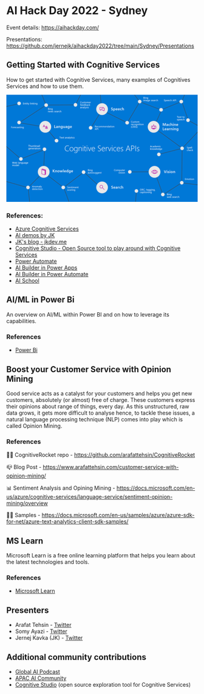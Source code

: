 # AI Hack Day 2022 - Sydney

Event details: https://aihackday.com/

Presentations: https://github.com/jernejk/aihackday2022/tree/main/Sydney/Presentations

## Getting Started with Cognitive Services

How to get started with Cognitive Services, many examples of Cognitives Services and how to use them.

![Cognitive Service Graph](img/cognitive-services-graph.png)

### References:

- [Azure Cognitive Services](https://azure.microsoft.com/en-au/services/cognitive-services/)
- [AI demos by JK](https://github.com/jernejk?tab=repositories)
- [JK's blog - jkdev.me](https://jkdev.me/tag/ai/)
- [Cognitive Studio - Open Source tool to play around with Cognitive Services](https://cognitivestudio.dev/)
- [Power Automate](https://australia.flow.microsoft.com/en-us/)
- [AI Builder in Power Apps](https://docs.microsoft.com/en-us/powerapps/use-ai-builder)
- [AI Builder in Power Automate](https://docs.microsoft.com/en-us/ai-builder/use-in-flow-overview)
- [AI School](https://www.microsoft.com/en-us/ai/ai-school)

## AI/ML in Power Bi

An overview on AI/ML within Power BI and on how to leverage its capabilities.


### References

- [Power Bi](https://powerbi.microsoft.com/)

## Boost your Customer Service with Opinion Mining 

Good service acts as a catalyst for your customers and helps you get new customers, absolutely (or almost) free of charge. These customers express their opinions about range of things, every day. As this unstructured, raw data grows, it gets more difficult to analyse hence, to tackle these issues, a natural language processing technique (NLP) comes into play which is called Opinion Mining.

### References

🧑‍💻  CognitiveRocket repo - https://github.com/arafattehsin/CognitiveRocket

📪  Blog Post - https://www.arafattehsin.com/customer-service-with-opinion-mining/

📊  Sentiment Analysis and Opining Mining - https://docs.microsoft.com/en-us/azure/cognitive-services/language-service/sentiment-opinion-mining/overview

🧑‍💻 Samples - https://docs.microsoft.com/en-us/samples/azure/azure-sdk-for-net/azure-text-analytics-client-sdk-samples/ 

## MS Learn

Microsoft Learn is a free online learning platform that helps you learn about the latest technologies and tools.

### References

- [Microsoft Learn](https://www.microsoft.com/en-us/learning/)

## Presenters

- Arafat Tehsin - [Twitter](https://twitter.com/arafattehsin)
- Somy Ayazi - [Twitter](https://twitter.com/SomyAyazi)
- Jernej Kavka (JK) - [Twitter](https://twitter.com/jernej_kavka)

## Additional community contributions

- [Global AI Podcast](https://globalai.live/ai-the-podcast/)
- [APAC AI Community](https://www.meetup.com/apac-ai-community/)
- [Cognitive Studio](https://cognitivestudio.dev/) (open source exploration tool for Cognitive Services)
